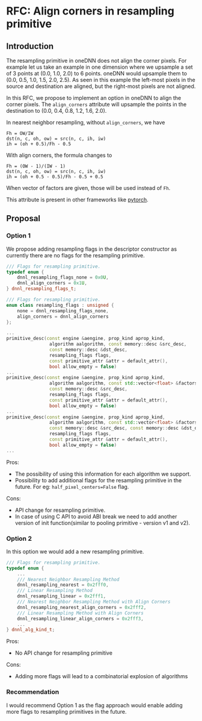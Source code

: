 # RFC: Align corners in resampling primitive

## Introduction

The resampling primitive in oneDNN does not align the corner pixels.
For example let us take an example in one dimension where we upsample a set of
3 points at (0.0, 1.0, 2.0) to 6 points. oneDNN would upsample them to
(0.0, 0.5, 1.0, 1.5, 2.0, 2.5). As seen in this example the left-most pixels in
the source and destination are aligned, but the right-most pixels are not
aligned.

In this RFC, we propose to implement an option in oneDNN to align the
corner pixels. The `align_corners` attribute will upsample the points in the
destination to (0.0, 0.4, 0.8, 1.2, 1.6, 2.0).

In nearest neighbor resampling, without `align_corners`, we have
```
Fh = OW/IW
dst(n, c, oh, ow) = src(n, c, ih, iw)
ih = (oh + 0.5)/Fh - 0.5
```

With align corners, the formula changes to
```
Fh = (OW - 1)/(IW - 1)
dst(n, c, oh, ow) = src(n, c, ih, iw)
ih = (oh + 0.5 - 0.5)/Fh - 0.5 + 0.5
```

When vector of factors are given, those will be used instead of `Fh`.

This attribute is present in other frameworks like [pytorch](https://github.com/pytorch/pytorch/blob/3b966a6ce3d39122998a362c2b4cb95e34a79d0b/aten/src/ATen/native/UpSample.h#L34).

## Proposal

### Option 1

We propose adding resampling flags in the descriptor constructor
as currently there are no flags for the resampling primitive.

``` cpp
/// Flags for resampling primitive.
typedef enum {
    dnnl_resampling_flags_none = 0x0U,
    dnnl_align_corners = 0x1U,
} dnnl_resampling_flags_t;
```

``` cpp
/// Flags for resampling primitive.
enum class resampling_flags : unsigned {
    none = dnnl_resampling_flags_none,
    align_corners = dnnl_align_corners
};
```

``` cpp
...
primitive_desc(const engine &aengine, prop_kind aprop_kind,
                algorithm aalgorithm, const memory::desc &src_desc,
                const memory::desc &dst_desc,
                resampling_flags flags,
                const primitive_attr &attr = default_attr(),
                bool allow_empty = false)
...
primitive_desc(const engine &aengine, prop_kind aprop_kind,
                algorithm aalgorithm, const std::vector<float> &factors,
                const memory::desc &src_desc,
                resampling_flags flags,
                const primitive_attr &attr = default_attr(),
                bool allow_empty = false)
...
primitive_desc(const engine &aengine, prop_kind aprop_kind,
                algorithm aalgorithm, const std::vector<float> &factors,
                const memory::desc &src_desc, const memory::desc &dst_desc,
                resampling_flags flags,
                const primitive_attr &attr = default_attr(),
                bool allow_empty = false)
...
```

Pros:
- The possibility of using this information for each algorithm we support.
- Possibility to add additional flags for the resampling primitive in the future.
  For eg: `half_pixel_centers=False` flag.

Cons:
- API change for resampling primitive.
- In case of using C API to avoid ABI break we need to add another version of 
  init function(similar to pooling primitive - version v1 and v2).


### Option 2

In this option we would add a new resampling primitive.

``` cpp
/// Flags for resampling primitive.
typedef enum {
    ...
    /// Nearest Neighbor Resampling Method
    dnnl_resampling_nearest = 0x2fff0,
    /// Linear Resampling Method
    dnnl_resampling_linear = 0x2fff1,
    /// Nearest Neighbor Resampling Method with Align Corners
    dnnl_resampling_nearest_align_corners = 0x2fff2,
    /// Linear Resampling Method with Align Corners
    dnnl_resampling_linear_align_corners = 0x2fff3,
    ...
} dnnl_alg_kind_t;
```

Pros:
- No API change for resampling primitive

Cons:
- Adding more flags will lead to a combinatorial explosion of algorithms

### Recommendation
I would recommend Option 1 as the flag approach would enable adding more
flags to resampling primitives in the future.
